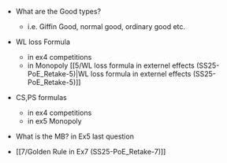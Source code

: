 - What are the Good types? 
	- i.e. Giffin Good, normal good, ordinary good etc.
- WL loss Formula 
	- in ex4 competitions 
	- in Monopoly [[5/WL loss formula in externel effects (SS25-PoE_Retake-5)|WL loss formula in externel effects (SS25-PoE_Retake-5)]]
- CS,PS formulas 
	- in ex4 competitions 
	- in ex5 Monopoly
- What is the MB? in Ex5 last question

- [[7/Golden Rule in Ex7 (SS25-PoE_Retake-7)]]